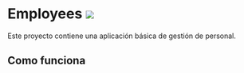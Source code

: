 # Employees <img src="https://image.flaticon.com/icons/svg/3/3729.svg">
Este proyecto contiene una aplicación básica de gestión de personal.

## Como funciona